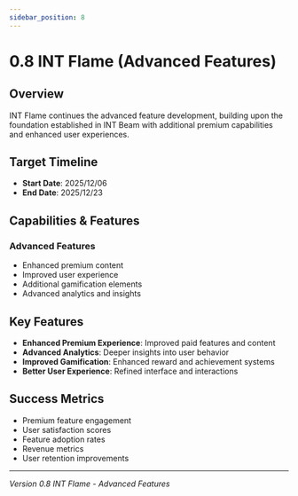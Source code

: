 ```yaml
---
sidebar_position: 8
---
```


# 0.8 INT Flame (Advanced Features)

## Overview
INT Flame continues the advanced feature development, building upon the foundation established in INT Beam with additional premium capabilities and enhanced user experiences.

## Target Timeline
- **Start Date**: 2025/12/06
- **End Date**: 2025/12/23

## Capabilities & Features

### Advanced Features
- Enhanced premium content
- Improved user experience
- Additional gamification elements
- Advanced analytics and insights

## Key Features
- **Enhanced Premium Experience**: Improved paid features and content
- **Advanced Analytics**: Deeper insights into user behavior
- **Improved Gamification**: Enhanced reward and achievement systems
- **Better User Experience**: Refined interface and interactions

## Success Metrics
- Premium feature engagement
- User satisfaction scores
- Feature adoption rates
- Revenue metrics
- User retention improvements

---

*Version 0.8 INT Flame - Advanced Features*
